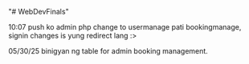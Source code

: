 "# WebDevFinals" 

10:07 push ko admin php change to usermanage pati bookingmanage, signin changes is yung redirect lang :>

05/30/25 binigyan ng table for admin booking management.